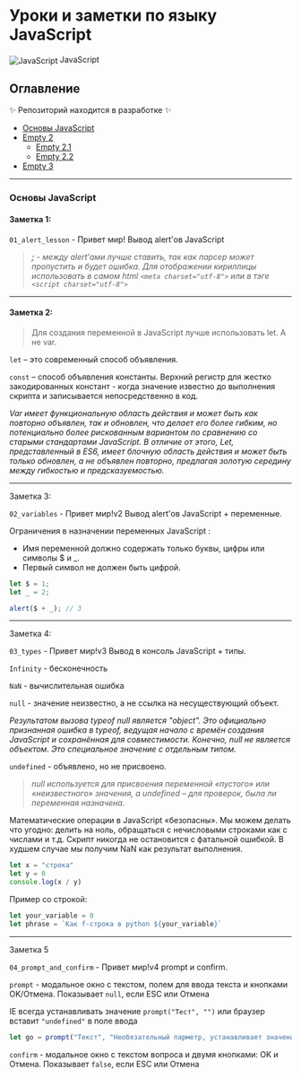 # Уроки и заметки по языку JavaScript

<img src="https://img.icons8.com/color/48/000000/javascript.png" alt="JavaScript" style="vertical-align: middle;" /> JavaScript

## Оглавление
✨ Репозиторий находится в разработке ✨
- [Основы JavaScript](#основы-javascript)
- [Empty 2](#Empty-2)
  - [Empty 2.1](#Empty-21)
  - [Empty 2.2](#Empty-22)
- [Empty 3](#Empty-3)
---
### Основы JavaScript

#### Заметка 1:
`01_alert_lesson` - Привет мир! Вывод alert'ов JavaScript
> <p><em> <b>;</b> - между alert'ами лучше ставить, так как парсер может пропустить и будет ошибка.</em>
> <em>Для отображении кириллицы использовать в самом html <code>&lt;meta charset="utf-8"&gt;</code> или в тэге <code>&lt;script charset="utf-8"&gt;</code></em></p>
---
#### Заметка 2:

> Для создания переменной в JavaScript лучше использовать let. А не var.

`let` – это современный способ объявления.

`const` – способ объявления константы. Верхний регистр для жестко закодированных констант - когда значение известно до выполнения скрипта и записывается непосредственно в код.

<em>Var имеет функциональную область действия и может быть как повторно объявлен, так и обновлен, что делает его более гибким, но потенциально более рискованным вариантом по сравнению со старыми стандартами JavaScript. В отличие от этого, Let, представленный в ES6, имеет блочную область действия и может быть только обновлен, а не объявлен повторно, предлагая золотую середину между гибкостью и предсказуемостью.</em>

---
Заметка 3:

`02_variables` - Привет мир!v2  Вывод alert'ов JavaScript + переменные.

Ограничения в назначении переменных JavaScript :

- Имя переменной должно содержать только буквы, цифры или символы $ и _.
- Первый символ не должен быть цифрой.

```JavaScript
let $ = 1;
let _ = 2;

alert($ + _); // 3
```
---
Заметка 4:

`03_types` - Привет мир!v3  Вывод в консоль JavaScript + типы.

`Infinity` - бесконечность

`NaN` - вычислительная ошибка

`null` - значение неизвестно, а не ссылка на несуществующий объект.

<em>Результатом вызова typeof null является "object". Это официально признанная ошибка в typeof, ведущая начало с времён создания JavaScript и сохранённая для совместимости. Конечно, null не является объектом. Это специальное значение с отдельным типом.</em>

`undefined` - объявлено, но не присвоено.

> <em>null используется для присвоения переменной «пустого» или «неизвестного» значения, а undefined – для проверок, была ли переменная назначена.</em>

Математические операции в JavaScript «безопасны». Мы можем делать что угодно: делить на ноль, обращаться с нечисловыми строками как с числами и т.д.
Скрипт никогда не остановится с фатальной ошибкой. В худшем случае мы получим NaN как результат выполнения.

```JavaScript
let x = "строка"
let y = 0
console.log(x / y)
```
Пример со строкой:
```JavaScript
let your_variable = 0
let phrase = `Как f-строка в python ${your_variable}`
```
---
Заметка 5

`04_prompt_and_confirm` - Привет мир!v4  prompt и confirm.

`prompt` - модальное окно с текстом, полем для ввода текста и кнопками OK/Отмена. Показывает `null`, если ESC или Отмена

IE всегда устанавливать значение `prompt("Тест", "")` или браузер вставит `"undefined"` в поле ввода

```JavaScript
let go = prompt("Текст", "Необязательный парметр, устанавливает значение по умолчанию")
```
`confirm` - модальное окно с текстом вопроса и двумя кнопками: OK и Отмена. Показывает `false`, если ESC или Отмена



